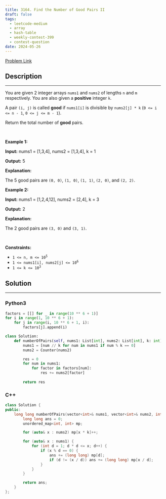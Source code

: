 ```yaml
---
title: 3164. Find the Number of Good Pairs II
draft: false
tags: 
  - leetcode-medium
  - array
  - hash-table
  - weekly-contest-399
  - contest-question
date: 2024-05-26
---
```


[Problem Link](https://leetcode.com/problems/find-the-number-of-good-pairs-ii/)

## Description

---
<p>You are given 2 integer arrays <code>nums1</code> and <code>nums2</code> of lengths <code>n</code> and <code>m</code> respectively. You are also given a <strong>positive</strong> integer <code>k</code>.</p>

<p>A pair <code>(i, j)</code> is called <strong>good</strong> if <code>nums1[i]</code> is divisible by <code>nums2[j] * k</code> (<code>0 &lt;= i &lt;= n - 1</code>, <code>0 &lt;= j &lt;= m - 1</code>).</p>

<p>Return the total number of <strong>good</strong> pairs.</p>

<p>&nbsp;</p>
<p><strong class="example">Example 1:</strong></p>

<div class="example-block">
<p><strong>Input:</strong> <span class="example-io">nums1 = [1,3,4], nums2 = [1,3,4], k = 1</span></p>

<p><strong>Output:</strong> <span class="example-io">5</span></p>

<p><strong>Explanation:</strong></p>
The 5 good pairs are <code>(0, 0)</code>, <code>(1, 0)</code>, <code>(1, 1)</code>, <code>(2, 0)</code>, and <code>(2, 2)</code>.</div>

<p><strong class="example">Example 2:</strong></p>

<div class="example-block">
<p><strong>Input:</strong> <span class="example-io">nums1 = [1,2,4,12], nums2 = [2,4], k = 3</span></p>

<p><strong>Output:</strong> <span class="example-io">2</span></p>

<p><strong>Explanation:</strong></p>

<p>The 2 good pairs are <code>(3, 0)</code> and <code>(3, 1)</code>.</p>
</div>

<p>&nbsp;</p>
<p><strong>Constraints:</strong></p>

<ul>
	<li><code>1 &lt;= n, m &lt;= 10<sup>5</sup></code></li>
	<li><code>1 &lt;= nums1[i], nums2[j] &lt;= 10<sup>6</sup></code></li>
	<li><code>1 &lt;= k &lt;= 10<sup>3</sup></code></li>
</ul>


## Solution

---
### Python3
``` py title='find-the-number-of-good-pairs-ii'
factors = [[] for _ in range(10 ** 6 + 1)]
for i in range(1, 10 ** 6 + 1):
    for j in range(i, 10 ** 6 + 1, i):
        factors[j].append(i)

class Solution:
    def numberOfPairs(self, nums1: List[int], nums2: List[int], k: int) -> int:
        nums1 = [num // k for num in nums1 if num % k == 0]
        nums2 = Counter(nums2)

        res = 0
        for num in nums1:
            for factor in factors[num]:
                res += nums2[factor]
                
        return res
```
### C++
``` cpp title='find-the-number-of-good-pairs-ii'
class Solution {
public:
    long long numberOfPairs(vector<int>& nums1, vector<int>& nums2, int k) {
        long long ans = 0;
        unordered_map<int, int> mp;

        for (auto& x : nums2) mp[x * k]++;

        for (auto& x : nums1) {
            for (int d = 1; d * d <= x; d++) {
                if (x % d == 0) {
                    ans += (long long) mp[d];
                    if (d != (x / d)) ans += (long long) mp[x / d];
                }
            }
        }

        return ans;
    }
};
```


